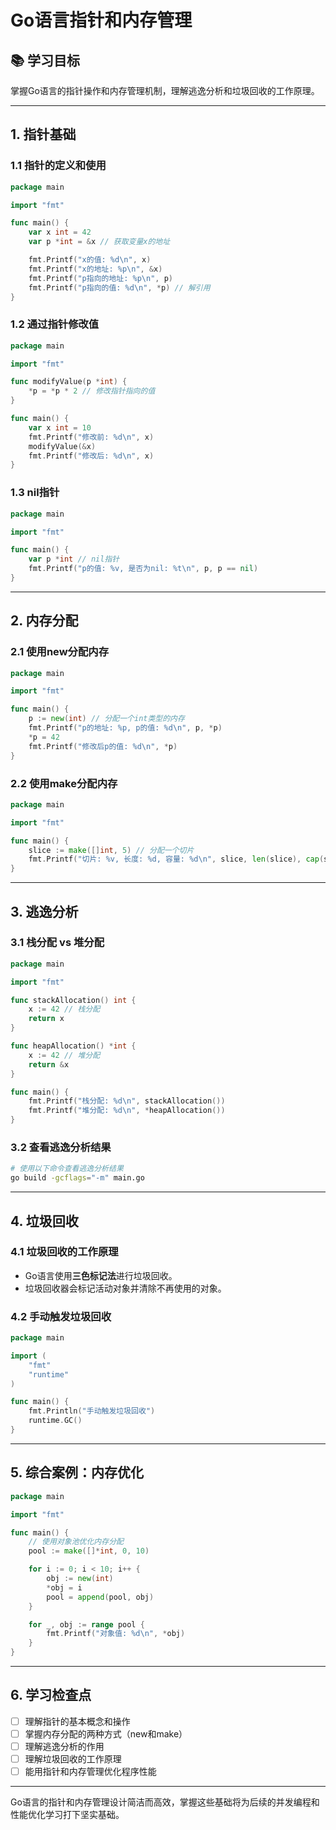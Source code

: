# Go语言指针和内存管理

## 📚 学习目标
掌握Go语言的指针操作和内存管理机制，理解逃逸分析和垃圾回收的工作原理。

---

## 1. 指针基础

### 1.1 指针的定义和使用
```go
package main

import "fmt"

func main() {
    var x int = 42
    var p *int = &x // 获取变量x的地址

    fmt.Printf("x的值: %d\n", x)
    fmt.Printf("x的地址: %p\n", &x)
    fmt.Printf("p指向的地址: %p\n", p)
    fmt.Printf("p指向的值: %d\n", *p) // 解引用
}
```

### 1.2 通过指针修改值
```go
package main

import "fmt"

func modifyValue(p *int) {
    *p = *p * 2 // 修改指针指向的值
}

func main() {
    var x int = 10
    fmt.Printf("修改前: %d\n", x)
    modifyValue(&x)
    fmt.Printf("修改后: %d\n", x)
}
```

### 1.3 nil指针
```go
package main

import "fmt"

func main() {
    var p *int // nil指针
    fmt.Printf("p的值: %v, 是否为nil: %t\n", p, p == nil)
}
```

---

## 2. 内存分配

### 2.1 使用new分配内存
```go
package main

import "fmt"

func main() {
    p := new(int) // 分配一个int类型的内存
    fmt.Printf("p的地址: %p, p的值: %d\n", p, *p)
    *p = 42
    fmt.Printf("修改后p的值: %d\n", *p)
}
```

### 2.2 使用make分配内存
```go
package main

import "fmt"

func main() {
    slice := make([]int, 5) // 分配一个切片
    fmt.Printf("切片: %v, 长度: %d, 容量: %d\n", slice, len(slice), cap(slice))
}
```

---

## 3. 逃逸分析

### 3.1 栈分配 vs 堆分配
```go
package main

import "fmt"

func stackAllocation() int {
    x := 42 // 栈分配
    return x
}

func heapAllocation() *int {
    x := 42 // 堆分配
    return &x
}

func main() {
    fmt.Printf("栈分配: %d\n", stackAllocation())
    fmt.Printf("堆分配: %d\n", *heapAllocation())
}
```

### 3.2 查看逃逸分析结果
```bash
# 使用以下命令查看逃逸分析结果
go build -gcflags="-m" main.go
```

---

## 4. 垃圾回收

### 4.1 垃圾回收的工作原理
- Go语言使用**三色标记法**进行垃圾回收。
- 垃圾回收器会标记活动对象并清除不再使用的对象。

### 4.2 手动触发垃圾回收
```go
package main

import (
    "fmt"
    "runtime"
)

func main() {
    fmt.Println("手动触发垃圾回收")
    runtime.GC()
}
```

---

## 5. 综合案例：内存优化
```go
package main

import "fmt"

func main() {
    // 使用对象池优化内存分配
    pool := make([]*int, 0, 10)

    for i := 0; i < 10; i++ {
        obj := new(int)
        *obj = i
        pool = append(pool, obj)
    }

    for _, obj := range pool {
        fmt.Printf("对象值: %d\n", *obj)
    }
}
```

---

## 6. 学习检查点

- [ ] 理解指针的基本概念和操作
- [ ] 掌握内存分配的两种方式（new和make）
- [ ] 理解逃逸分析的作用
- [ ] 理解垃圾回收的工作原理
- [ ] 能用指针和内存管理优化程序性能

---

Go语言的指针和内存管理设计简洁而高效，掌握这些基础将为后续的并发编程和性能优化学习打下坚实基础。
